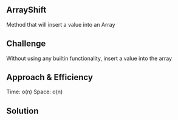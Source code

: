 ## ArrayShift
Method that will insert a value into an Array

## Challenge
Without using any builtin functionality, insert a value into the array

## Approach & Efficiency
Time: o(n) Space: o(n)

## Solution
